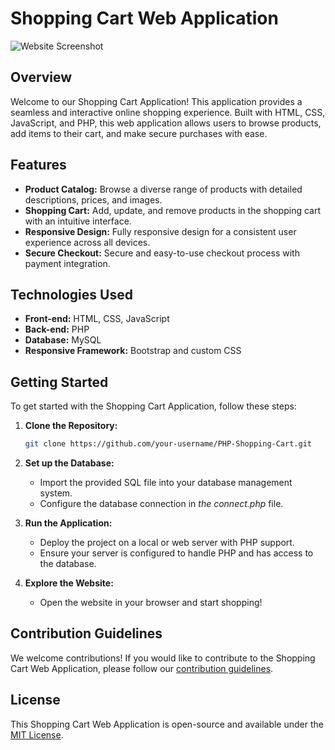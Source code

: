 # Shopping Cart Web Application

![Website Screenshot](link_to_screenshot)

## Overview

Welcome to our Shopping Cart Application! This application provides a seamless and interactive online shopping experience. Built with HTML, CSS, JavaScript, and PHP, this web application allows users to browse products, add items to their cart, and make secure purchases with ease.

## Features

- **Product Catalog:** Browse a diverse range of products with detailed descriptions, prices, and images.
- **Shopping Cart:** Add, update, and remove products in the shopping cart with an intuitive interface.
- **Responsive Design:** Fully responsive design for a consistent user experience across all devices.
- **Secure Checkout:** Secure and easy-to-use checkout process with payment integration.

<!-- - **Search Functionality:** Quickly find products using the search bar with real-time filtering. 
- **User Registration and Login:** Secure user registration and login system to personalize the shopping experience.
- **Order Management:** View order history and track current orders.-->

## Technologies Used

- **Front-end:** HTML, CSS, JavaScript
- **Back-end:** PHP
- **Database:** MySQL 
- **Responsive Framework:** Bootstrap and custom CSS

## Getting Started

To get started with the Shopping Cart Application, follow these steps:

1. **Clone the Repository:**
   ```bash
   git clone https://github.com/your-username/PHP-Shopping-Cart.git
   ```

2. **Set up the Database:**
   - Import the provided SQL file into your database management system.
   - Configure the database connection in *the connect.php* file.

3. **Run the Application:**
   - Deploy the project on a local or web server with PHP support.
   - Ensure your server is configured to handle PHP and has access to the database.

4. **Explore the Website:**
   - Open the website in your browser and start shopping!

## Contribution Guidelines

We welcome contributions! If you would like to contribute to the Shopping Cart Web Application, please follow our [contribution guidelines](link_to_contributing_guidelines).

## License

This Shopping Cart Web Application is open-source and available under the [MIT License](link_to_license).

